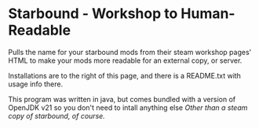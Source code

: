 # Starbound - Workshop to Human-Readable
Pulls the name for your starbound mods from their steam workshop pages' HTML to make your mods more readable for an
external copy, or server.

Installations are to the right of this page, and there is a README.txt with usage info there.

This program was written in java, but comes bundled with a version of OpenJDK v21 so you don't need to intall anything else *Other than a steam copy of starbound, of course.*
